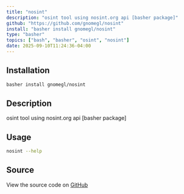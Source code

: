 ```yaml
---
title: "nosint"
description: "osint tool using nosint.org api [basher package]"
github: "https://github.com/gnomegl/nosint"
install: "basher install gnomegl/nosint"
type: "basher"
topics: ["bash", "basher", "osint", "nosint"]
date: 2025-09-10T11:24:36-04:00
---
```


## Installation

```bash
basher install gnomegl/nosint
```

## Description

osint tool using nosint.org api [basher package]

## Usage

```bash
nosint --help
```

## Source

View the source code on [GitHub](https://github.com/gnomegl/nosint)
